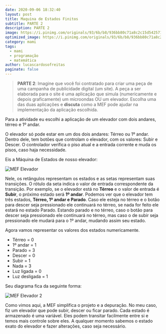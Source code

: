 ```yaml
---
date: 2020-09-06 18:32:40
layout: post
title: Maquina de Estados Finitos
subtitle: PARTE 2
description: PARTE 2
image: https://i.pinimg.com/originals/93/6b/b8/936bb80c71a8c2c15d542571f2e4f7bc.jpg
optimized_image: https://i.pinimg.com/originals/93/6b/b8/936bb80c71a8c2c15d542571f2e4f7bc.jpg
category: mami
tags:
  - mami
  - programação
  - matemática
author: lucascardosofreitas
paginate: false
---
```


>  <strong>PARTE 2</strong>: Imagine que você foi contratado para criar uma peça de uma campanha de publicidade digital (um site). A peça a ser elaborada para o site é uma aplicação que simula (numericamente e depois graficamente) um microondas OU um elevador. Escolha uma das duas aplicações e <strong>discuta</strong> como a MEF pode ajudar na implementação da aplicação escolhida.

Para a atividade eu escolhi a aplicação de um elevador com dois andares, térreo e 1º andar. 

O elevador só pode estar em um dos dois andares: Térreo ou 1º andar. Dentro dele, tem botões que controlam o elevador, com os valores: Subir e Descer.
O controlador verifica o piso atual e a entrada corrente e muda os pisos, caso haja necessidade.

Eis a Máquina de Estados de nosso elevador:

![MEF Elevador](https://lukas380.github.io/assets/img/post_img_body/mef_elevador.png)

Nele, os retângulos representam os estados e as setas representam suas transições. O rótulo da seta indica o valor de entrada correspondente da transição. Por exemplo, se o elevador está no <strong>Térreo</strong> e o valor de entrada é <strong>Subir</strong>, o próximo estado será <strong>1º andar</strong>. 
Podemos ver que o elevador tem três estados, <strong>Térreo, 1º andar e Parado</strong>. Caso ele esteja no térreo e o botão para descer seja pressionado ele continuará no térreo, se nada for feito ele estará no estado Parado. Estando parado e no térreo, caso o botão para descer seja pressionado ele continuará no térreo, mas caso o de subir seja pressionado ele mudará para o 1º andar, mudando assim seu estado.

Agora vamos representar os valores dos estados numericamente.
* Térreo = 0
* 1º andar = 1
* Parado = 3
* Descer = 0
* Subir = 1
* Nada = 3
* Luz ligada = 0
* Luz desligada = 1

Seu diagrama fica da seguinte forma:

![MEF Elevador 2](https://lukas380.github.io/assets/img/post_img_body/mef_elevador2.png)

Como vimos aqui, a MEF simplifica o projeto e a depuração. No meu caso, fiz um elevador que pode subir, descer ou ficar parado. Cada estado é armazenado é uma variável. Eles podem transitar facilmente entre si e temos mais controle sobre eles. A qualquer momento sabemos o estado exato do elevador e fazer alterações, caso seja necessário.